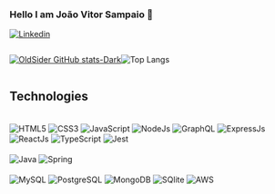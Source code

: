 ### Hello I am João Vitor Sampaio 👋

[![Linkedin](https://img.shields.io/badge/LinkedIn-0077B5?style=for-the-badge&logo=linkedin&logoColor=white)](https://linkedin.com/in/joaovitorsampaio2022
)

<div style="display: flex">
  
[![OldSider GitHub stats-Dark](https://github-readme-stats.vercel.app/api?username=OldSider&show_icons=true&theme=dark#gh-dark-mode-only)](https://github.com/anuraghazra/github-readme-stats#gh-dark-mode-only)

![Top Langs](https://github-readme-stats.vercel.app/api/top-langs/?username=OldSider&hide=css,html)

</div>




## Technologies

<div style="display: inline_block">
<br/>
  <img alt="HTML5" src="https://img.shields.io/badge/HTML5-E34F26?style=for-the-badge&logo=html5&logoColor=white" align="center" />
  <img alt="CSS3" src="https://img.shields.io/badge/CSS3-1572B6?style=for-the-badge&logo=css3&logoColor=white" align="center" />
  <img alt="JavaScript" src="https://img.shields.io/badge/JavaScript-323330?style=for-the-badge&logo=javascript&logoColor=F7DF1E" align="center" />
  <img alt="NodeJs" src="https://img.shields.io/badge/Node.js-43853D?style=for-the-badge&logo=node.js&logoColor=white" align="center" />
  <img alt="GraphQL" src="https://img.shields.io/badge/-GraphQL-E10098?style=for-the-badge&logo=graphql&logoColor=white" align="center" />
  <img alt="ExpressJs" src="https://img.shields.io/badge/Express.js-404D59?style=for-the-badge" align="center" />
  <img alt="ReactJs" src="https://img.shields.io/badge/React-20232A?style=for-the-badge&logo=react&logoColor=61DAFB" align="center" />
  <img alt="TypeScript" src="https://img.shields.io/badge/TypeScript-007ACC?style=for-the-badge&logo=typescript&logoColor=white" align="center" />
  <img alt="Jest" src="https://img.shields.io/badge/Jest-323330?style=for-the-badge&logo=Jest&logoColor=white" align="center" />
</div>
<div  style="display: inline_block">
  <br/>
  <img alt="Java" src="https://img.shields.io/badge/Java-ED8B00?style=for-the-badge&logo=openjdk&logoColor=white" align="center" />
  <img alt="Spring" src="https://img.shields.io/badge/Spring-6DB33F?style=for-the-badge&logo=spring&logoColor=white" align="center" />
  <img alt="" src="" align="center" />
</div>
<div  style="display: inline_block">
  <br/>
  <img alt="MySQL" src="https://img.shields.io/badge/MySQL-00000F?style=for-the-badge&logo=mysql&logoColor=white" align="center" />
  <img alt="PostgreSQL" src="https://img.shields.io/badge/PostgreSQL-316192?style=for-the-badge&logo=postgresql&logoColor=white" align="center" />
  <img alt="MongoDB" src="https://img.shields.io/badge/MongoDB-4EA94B?style=for-the-badge&logo=mongodb&logoColor=white" align="center" />
  <img alt="SQlite" src="https://img.shields.io/badge/SQLite-07405E?style=for-the-badge&logo=sqlite&logoColor=white" align="center" />
  <img alt="AWS" src="https://img.shields.io/badge/Amazon_AWS-232F3E?style=for-the-badge&logo=amazon-aws&logoColor=white" align="center" />
</div>


